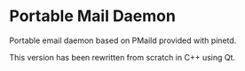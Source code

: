 # Portable Mail Daemon

Portable email daemon based on PMaild provided with pinetd.

This version has been rewritten from scratch in C++ using Qt.

